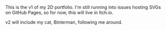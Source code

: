 This is the v1 of my 2D portfolio. I'm still running into issues hosting SVGs on GitHub Pages, so for now, this will live in Itch.io.

v2 will include my cat, Binterman, following me around.
